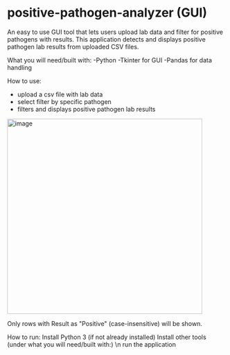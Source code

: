 # positive-pathogen-analyzer (GUI) 
An easy to use GUI tool that lets users upload lab data and filter for positive pathogens with results. This application detects and displays positive pathogen lab results from uploaded CSV files.

What you will need/built with:
-Python
-Tkinter for GUI
-Pandas for data handling

How to use:
- upload a csv file with lab data
- select filter by specific pathogen
- filters and displays positive pathogen lab results

<img width="450" alt="image" src="https://github.com/user-attachments/assets/96be0bd6-579b-4e34-bb06-17fbd8556286" />

Only rows with Result as "Positive" (case-insensitive) will be shown.

How to run: 
Install Python 3 (if not already installed)
Install other tools (under what you will need/built with:) 
\n
run the application

